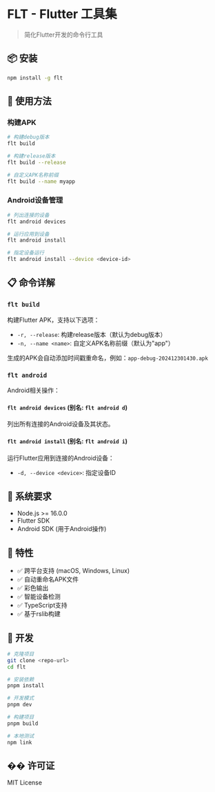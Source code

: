 # FLT - Flutter 工具集

> 简化Flutter开发的命令行工具

## 📦 安装

```bash
npm install -g flt
```

## 🚀 使用方法

### 构建APK

```bash
# 构建debug版本
flt build

# 构建release版本
flt build --release

# 自定义APK名称前缀
flt build --name myapp
```

### Android设备管理

```bash
# 列出连接的设备
flt android devices

# 运行应用到设备
flt android install

# 指定设备运行
flt android install --device <device-id>
```

## 📋 命令详解

### `flt build`

构建Flutter APK，支持以下选项：

- `-r, --release`: 构建release版本（默认为debug版本）
- `-n, --name <name>`: 自定义APK名称前缀（默认为"app"）

生成的APK会自动添加时间戳重命名，例如：`app-debug-202412301430.apk`

### `flt android`

Android相关操作：

#### `flt android devices` (别名: `flt android d`)

列出所有连接的Android设备及其状态。

#### `flt android install` (别名: `flt android i`)

运行Flutter应用到连接的Android设备：

- `-d, --device <device>`: 指定设备ID

## 🔧 系统要求

- Node.js >= 16.0.0
- Flutter SDK
- Android SDK (用于Android操作)

## 🎯 特性

- ✅ 跨平台支持 (macOS, Windows, Linux)
- ✅ 自动重命名APK文件
- ✅ 彩色输出
- ✅ 智能设备检测
- ✅ TypeScript支持
- ✅ 基于rslib构建

## 📝 开发

```bash
# 克隆项目
git clone <repo-url>
cd flt

# 安装依赖
pnpm install

# 开发模式
pnpm dev

# 构建项目
pnpm build

# 本地测试
npm link
```

## �� 许可证

MIT License 